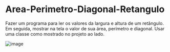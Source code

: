# Area-Perimetro-Diagonal-Retangulo
Fazer um programa para ler os valores da largura e altura de um retângulo. Em seguida, mostrar na tela o valor de sua área, perímetro e diagonal. Usar uma classe como mostrado no projeto ao lado.

![image](https://user-images.githubusercontent.com/11077068/194710328-bad5508c-3f17-4ab0-a671-0cc7f0b5d33c.png)

